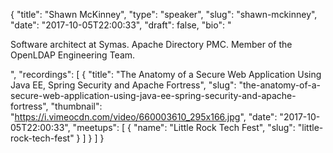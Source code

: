 {
  "title": "Shawn McKinney",
  "type": "speaker",
  "slug": "shawn-mckinney",
  "date": "2017-10-05T22:00:33",
  "draft": false,
  "bio": "<p>Software architect at Symas. Apache Directory PMC. Member of the OpenLDAP Engineering Team.</p>",
  "recordings": [
    {
      "title": "The Anatomy of a Secure Web Application Using Java EE, Spring Security and Apache Fortress",
      "slug": "the-anatomy-of-a-secure-web-application-using-java-ee-spring-security-and-apache-fortress",
      "thumbnail": "https://i.vimeocdn.com/video/660003610_295x166.jpg",
      "date": "2017-10-05T22:00:33",
      "meetups": [
        {
          "name": "Little Rock Tech Fest",
          "slug": "little-rock-tech-fest"
        }
      ]
    }
  ]
}